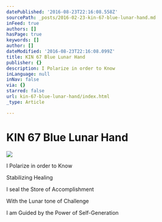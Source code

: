 ```yaml
---
datePublished: '2016-08-23T22:16:08.558Z'
sourcePath: _posts/2016-02-23-kin-67-blue-lunar-hand.md
inFeed: true
authors: []
hasPage: true
keywords: []
author: []
dateModified: '2016-08-23T22:16:08.099Z'
title: KIN 67 Blue Lunar Hand
publisher: {}
description: I Polarize in order to Know
inLanguage: null
inNav: false
via: {}
starred: false
url: kin-67-blue-lunar-hand/index.html
_type: Article

---
```

# KIN 67 Blue Lunar Hand
![](https://s3-us-west-2.amazonaws.com/the-grid-img/p/0b31f605beb39e12e9f5736acf0540620184c4ba.png)

I Polarize in order to Know

Stabilizing Healing

I seal the Store of Accomplishment

With the Lunar tone of Challenge

I am Guided by the Power of Self-Generation